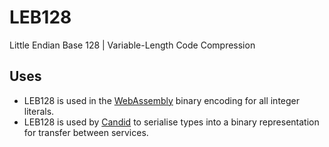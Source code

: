 # LEB128

Little Endian Base 128 | Variable-Length Code Compression

## Uses

- LEB128 is used in the [WebAssembly](https://webassembly.github.io/spec/core/binary/values.html#integers) binary
  encoding for all integer literals.
- LEB128 is used by [Candid](https://github.com/dfinity/candid/blob/master/spec/Candid.md#serialisation) to serialise
  types into a binary representation for transfer between services.
